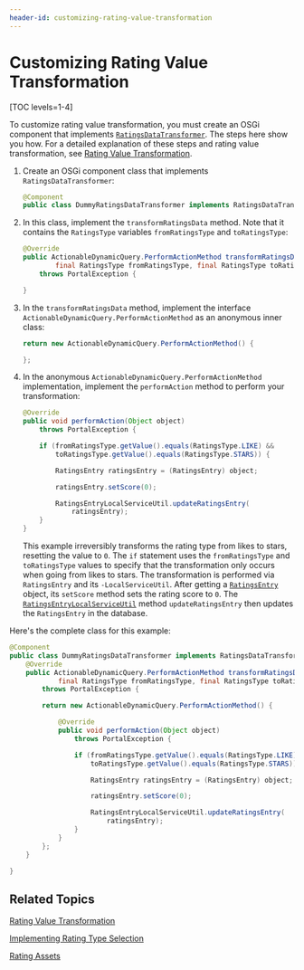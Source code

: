 ```yaml
---
header-id: customizing-rating-value-transformation
---
```


# Customizing Rating Value Transformation

[TOC levels=1-4]

To customize rating value transformation, you must create an OSGi component that 
implements 
[`RatingsDataTransformer`](@platform-ref@/7.2-latest/javadocs/portal-kernel/com/liferay/ratings/kernel/transformer/RatingsDataTransformer.html). 
The steps here show you how. For a detailed explanation of these steps and 
rating value transformation, see 
[Rating Value Transformation](/docs/7-2/frameworks/-/knowledge_base/f/social-api#rating-value-transformation). 

1.  Create an OSGi component class that implements `RatingsDataTransformer`: 

    ```java
    @Component
    public class DummyRatingsDataTransformer implements RatingsDataTransformer {...
    ```

2.  In this class, implement the `transformRatingsData` method. Note that it 
    contains the `RatingsType` variables `fromRatingsType` and `toRatingsType`: 

    ```java
    @Override
    public ActionableDynamicQuery.PerformActionMethod transformRatingsData(
            final RatingsType fromRatingsType, final RatingsType toRatingsType)
        throws PortalException {

    }
    ```

3.  In the `transformRatingsData` method, implement the interface 
    `ActionableDynamicQuery.PerformActionMethod` as an anonymous inner class: 

    ```java
    return new ActionableDynamicQuery.PerformActionMethod() {

    };
    ```

4.  In the anonymous `ActionableDynamicQuery.PerformActionMethod` 
    implementation, implement the `performAction` method to perform your 
    transformation: 

    ```java
    @Override
    public void performAction(Object object)
        throws PortalException {

        if (fromRatingsType.getValue().equals(RatingsType.LIKE) &&
            toRatingsType.getValue().equals(RatingsType.STARS)) {

            RatingsEntry ratingsEntry = (RatingsEntry) object;

            ratingsEntry.setScore(0);

            RatingsEntryLocalServiceUtil.updateRatingsEntry(
                ratingsEntry);
        }
    }
    ```

    This example irreversibly transforms the rating type from likes to stars, 
    resetting the value to `0`. The `if` statement uses the `fromRatingsType` 
    and `toRatingsType` values to specify that the transformation only occurs 
    when going from likes to stars. The transformation is performed via 
    `RatingsEntry` and its `-LocalServiceUtil`. After getting a 
    [`RatingsEntry`](@platform-ref@/7.2-latest/javadocs/portal-kernel/com/liferay/ratings/kernel/model/RatingsEntry.html) 
    object, its `setScore` method sets the rating score to `0`. The 
    [`RatingsEntryLocalServiceUtil`](@platform-ref@/7.2-latest/javadocs/portal-kernel/com/liferay/ratings/kernel/service/RatingsEntryLocalServiceUtil.html) 
    method `updateRatingsEntry` then updates the `RatingsEntry` in the database. 

Here's the complete class for this example: 

```java
@Component
public class DummyRatingsDataTransformer implements RatingsDataTransformer {
    @Override
    public ActionableDynamicQuery.PerformActionMethod transformRatingsData(
            final RatingsType fromRatingsType, final RatingsType toRatingsType)
        throws PortalException {

        return new ActionableDynamicQuery.PerformActionMethod() {

            @Override
            public void performAction(Object object)
                throws PortalException {

                if (fromRatingsType.getValue().equals(RatingsType.LIKE) &&
                    toRatingsType.getValue().equals(RatingsType.STARS)) {

                    RatingsEntry ratingsEntry = (RatingsEntry) object;

                    ratingsEntry.setScore(0);

                    RatingsEntryLocalServiceUtil.updateRatingsEntry(
                        ratingsEntry);
                }
            }
        };
    }

}
```

## Related Topics

[Rating Value Transformation](/docs/7-2/frameworks/-/knowledge_base/f/social-api#rating-value-transformation)

[Implementing Rating Type Selection](/docs/7-2/frameworks/-/knowledge_base/f/implementing-rating-type-selection)

[Rating Assets](/docs/7-2/frameworks/-/knowledge_base/f/rating-assets)
